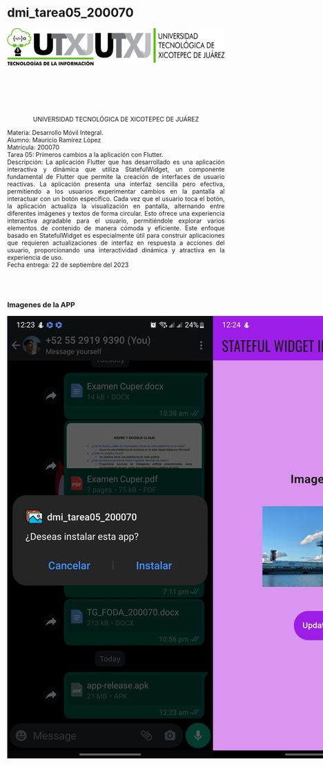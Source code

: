 # dmi_tarea05_200070
<div style="display: flex; justify-content: space-between;">
    <img align="left" src="https://github.com/MauricioRL15/Logos_UTXJ/blob/main/LOGO%20TIC.png?raw=true" alt="Imagen 1" width="200"; />
    <img align="right" src="https://github.com/MauricioRL15/Logos_UTXJ/blob/main/LOGO%20UTXJ%202019.png?raw=true" alt="Imagen 2" width="300" height="80" />
</div><br><br><br><br><br><br>
<p align="center">UNIVERSIDAD TECNOLÓGICA DE XICOTEPEC DE JUÁREZ</p>
<div style="text-align: justify">
Materia: Desarrollo Móvil Integral. <br>
Alumno: Mauricio Ramírez López <br>
Matrícula: 200070 <br>
Tarea 05: Primeros cambios a la aplicación con Flutter. <br>
Descripción: La aplicación Flutter que has desarrollado es una aplicación interactiva y dinámica que utiliza StatefulWidget, un componente fundamental de Flutter que permite la creación de interfaces de usuario reactivas. La aplicación presenta una interfaz sencilla pero efectiva, permitiendo a los usuarios experimentar cambios en la pantalla al interactuar con un botón específico. Cada vez que el usuario toca el botón, la aplicación actualiza la visualización en pantalla, alternando entre diferentes imágenes y textos de forma circular. Esto ofrece una experiencia interactiva agradable para el usuario, permitiéndole explorar varios elementos de contenido de manera cómoda y eficiente. Este enfoque basado en StatefulWidget es especialmente útil para construir aplicaciones que requieren actualizaciones de interfaz en respuesta a acciones del usuario, proporcionando una interactividad dinámica y atractiva en la experiencia de uso. <br>
Fecha entrega: 22 de septiembre del 2023
</div><br><br><br>
<h3>Imagenes de la APP</h3>
<div style="display: flex; justify-content: space-between;">
    <img src="https://github.com/MauricioRL15/Imagenes/blob/aa212d88a21ea125139d8c25a6464961dff659d2/Img1.jpg?raw=true" alt="Imagen 1"/><br>
    <img src="https://github.com/MauricioRL15/Imagenes/blob/aa212d88a21ea125139d8c25a6464961dff659d2/Img2.jpg?raw=true" alt="Imagen 2"/><br>
    <img src="https://github.com/MauricioRL15/Imagenes/blob/aa212d88a21ea125139d8c25a6464961dff659d2/Img4.jpg?raw=true" alt="Imagen 3"/><br>
    <img src="https://github.com/MauricioRL15/Imagenes/blob/aa212d88a21ea125139d8c25a6464961dff659d2/Img3.jpg?raw=true" alt="Imagen 4"/><br>
</div>

